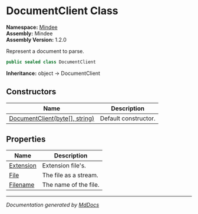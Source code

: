 ﻿<!--  
  <auto-generated>   
    The contents of this file were generated by a tool.  
    Changes to this file may be list if the file is regenerated  
  </auto-generated>   
-->

# DocumentClient Class

**Namespace:** [Mindee](../index.md)  
**Assembly:** Mindee  
**Assembly Version:** 1.2.0

Represent a document to parse.

```csharp
public sealed class DocumentClient
```

**Inheritance:** object → DocumentClient

## Constructors

| Name                                                      | Description          |
| --------------------------------------------------------- | -------------------- |
| [DocumentClient(byte\[\], string)](constructors/index.md) | Default constructor. |

## Properties

| Name                                 | Description           |
| ------------------------------------ | --------------------- |
| [Extension](properties/Extension.md) | Extension file's.     |
| [File](properties/File.md)           | The file as a stream. |
| [Filename](properties/Filename.md)   | The name of the file. |

___

*Documentation generated by [MdDocs](https://github.com/ap0llo/mddocs)*
